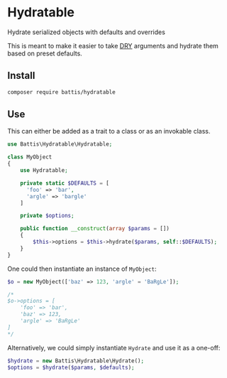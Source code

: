 # Hydratable

Hydrate serialized objects with defaults and overrides

This is meant to make it easier to take [DRY](https://en.wikipedia.org/wiki/Don%27t_repeat_yourself) arguments and hydrate them based on preset defaults.

## Install

```bash
composer require battis/hydratable
```

## Use

This can either be added as a trait to a class or as an invokable class.

```php
use Battis\Hydratable\Hydratable;

class MyObject
{
    use Hydratable;

    private static $DEFAULTS = [
      'foo' => 'bar',
      'argle' => 'bargle'
    ]

    private $options;

    public function __construct(array $params = [])
    {
        $this->options = $this->hydrate($params, self::$DEFAULTS);
    }
}
```

One could then instantiate an instance of `MyObject`:

```php
$o = new MyObject(['baz' => 123, 'argle' = 'BaRgLe']);

/*
$o->options = [
    'foo' => 'bar',
    'baz' => 123,
    'argle' => 'BaRgLe'
]
*/
```

Alternatively, we could simply instantiate `Hydrate` and use it as a one-off:

```php
$hydrate = new Battis\Hydratable\Hydrate();
$options = $hydrate($params, $defaults);
```
